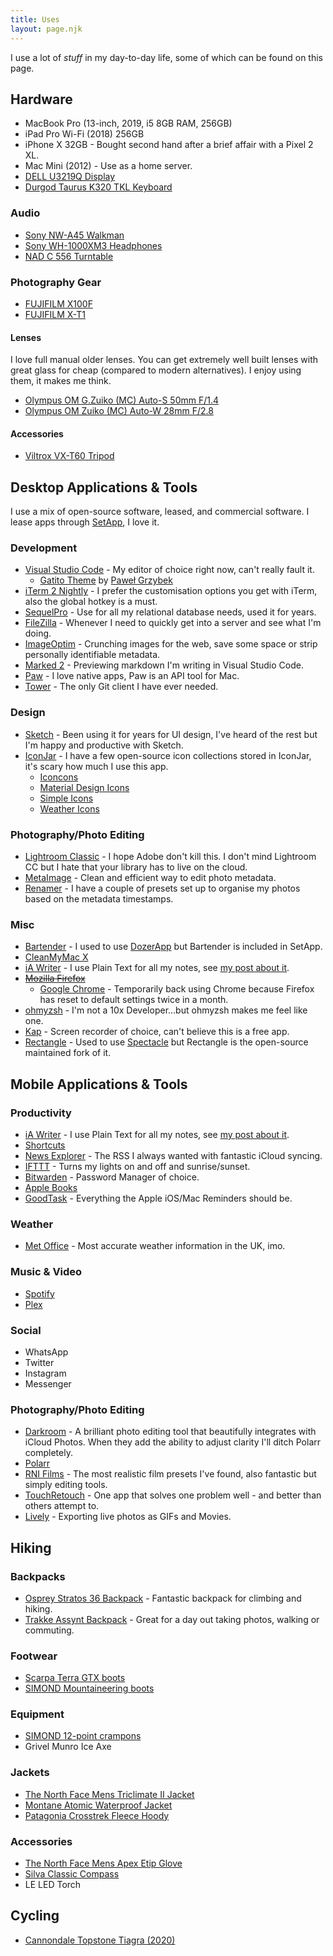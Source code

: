 ```yaml
---
title: Uses
layout: page.njk
---
```


I use a lot of <i>stuff</i> in my day-to-day life, some of which can be found on this page.

## Hardware

- MacBook Pro (13-inch, 2019, i5 8GB RAM, 256GB)
- iPad Pro Wi-Fi (2018) 256GB
- iPhone X 32GB - Bought second hand after a brief affair with a Pixel 2 XL.
- Mac Mini (2012) - Use as a home server.
- [DELL U3219Q Display](https://www.dell.com/en-uk/shop/dell-ultrasharp-32-4k-usb-c-monitor-u3219q/apd/210-aquo/monitors-monitor-accessories)
- [Durgod Taurus K320 TKL Keyboard](https://www.amazon.co.uk/Durgod-Taurus-Mechanical-Gaming-Keyboard-Space-Grey/dp/B081LZQ7R7/)

### Audio

- [Sony NW-A45 Walkman](https://www.amazon.co.uk/Sony-Display-Resolution-Walkman-Battery/dp/B0798LBBJW)
- [Sony WH-1000XM3 Headphones](https://www.amazon.co.uk/Sony-WH-1000XM3-Wireless-Cancelling-Headphones-Black/dp/B07GDR2LYK)
- [NAD C 556 Turntable](https://nadelectronics.com/product/c-556-turntable/)

### Photography Gear

- [FUJIFILM X100F](https://www.fujifilm.com/products/digital_cameras/x/fujifilm_x100f/)
- [FUJIFILM X-T1](https://www.fujifilm.com/products/digital_cameras/x/fujifilm_x_t1/)

#### Lenses

I love full manual older lenses. You can get extremely well built lenses with great glass for cheap (compared to modern alternatives). I enjoy using them, it makes me think.

- [Olympus OM G.Zuiko (MC) Auto-S 50mm F/1.4](https://lens-db.com/olympus-om-gzuiko-auto-s-50mm-f14/)
- [Olympus OM Zuiko (MC) Auto-W 28mm F/2.8](https://lens-db.com/olympus-om-zuiko-auto-w-28mm-f28/)

#### Accessories

- [Viltrox VX-T60 Tripod](https://www.amazon.com/VILTROX-VX-T60-Lightweight-Flexible-Camcorder/dp/B07BSFY5XP)

## Desktop Applications & Tools

I use a mix of open-source software, leased, and commercial software. I lease apps through [SetApp](https://setapp.com/), I love it.

### Development

- [Visual Studio Code](https://code.visualstudio.com/) - My editor of choice right now, can't really fault it.
  - [Gatito Theme](https://marketplace.visualstudio.com/items?itemName=pawelgrzybek.gatito-theme) by [Paweł Grzybek](https://pawelgrzybek.com/)
- [iTerm 2 Nightly](https://www.iterm2.com/downloads/nightly/#/section/home) - I prefer the customisation options you get with iTerm, also the global hotkey is a must.
- [SequelPro](https://www.sequelpro.com/) - Use for all my relational database needs, used it for years.
- [FileZilla](https://filezilla-project.org/) - Whenever I need to quickly get into a server and see what I'm doing.
- [ImageOptim](https://imageoptim.com) - Crunching images for the web, save some space or strip personally identifiable metadata.
- [Marked 2](https://marked2app.com/) - Previewing markdown I'm writing in Visual Studio Code.
- [Paw](https://paw.cloud/) - I love native apps, Paw is an API tool for Mac.
- [Tower](https://www.git-tower.com/mac/) - The only Git client I have ever needed.

### Design

- [Sketch](https://www.sketch.com/) - Been using it for years for UI design, I've heard of the rest but I'm happy and productive with Sketch.
- [IconJar](https://geticonjar.com/) - I have a few open-source icon collections stored in IconJar, it's scary how much I use this app.
  - [Iconcons](https://ionicons.com/)
  - [Material Design Icons](https://materialdesignicons.com/)
  - [Simple Icons](https://simpleicons.org/)
  - [Weather Icons](https://erikflowers.github.io/weather-icons/)

### Photography/Photo Editing

- [Lightroom Classic](https://www.adobe.com/uk/products/photoshop-lightroom-classic.html) - I hope Adobe don't kill this. I don't mind Lightroom CC but I hate that your library has to live on the cloud.
- [MetaImage](https://neededapps.com/metaimage/) - Clean and efficient way to edit photo metadata.
- [Renamer](https://renamer.com/) - I have a couple of presets set up to organise my photos based on the metadata timestamps.

### Misc

- [Bartender](https://www.macbartender.com/) - I used to use [DozerApp](https://github.com/Mortennn/Dozer) but Bartender is included in SetApp.
- [CleanMyMac X](https://macpaw.com/cleanmymac)
- [iA Writer](https://ia.net/writer) - I use Plain Text for all my notes, see [my post about it](/notes/why-i-use-plain-text-files-for-my-notes/).
- ~~[Mozilla Firefox](https://www.mozilla.org/en-GB/firefox/new/)~~
  - [Google Chrome](https://www.google.co.uk/chrome) - Temporarily back using Chrome because Firefox has reset to default settings twice in a month.
- [ohmyzsh](https://github.com/ohmyzsh/ohmyzsh) - I'm not a 10x Developer...but ohmyzsh makes me feel like one.
- [Kap](https://getkap.co/) - Screen recorder of choice, can't believe this is a free app.
- [Rectangle](https://rectangleapp.com/) - Used to use [Spectacle](https://www.spectacleapp.com/) but Rectangle is the open-source maintained fork of it.

## Mobile Applications & Tools

### Productivity

- [iA Writer](https://apps.apple.com/gb/app/ia-writer/id775737172) - I use Plain Text for all my notes, see [my post about it](/notes/why-i-use-plain-text-files-for-my-notes/).
- [Shortcuts](https://apps.apple.com/us/app/shortcuts/id915249334)
- [News Explorer](https://apps.apple.com/ua/app/news-explorer/id1032668306) - The RSS I always wanted with fantastic iCloud syncing.
- [IFTTT](https://apps.apple.com/gb/app/ifttt/id660944635) - Turns my lights on and off and sunrise/sunset.
- [Bitwarden](https://bitwarden.com/) - Password Manager of choice.
- [Apple Books](https://apps.apple.com/gb/app/apple-books/id364709193)
- [GoodTask](https://goodtaskapp.com/) - Everything the Apple iOS/Mac Reminders should be. 

### Weather

- [Met Office](https://www.metoffice.gov.uk/about-us/what/met-office-weather-app) - Most accurate weather information in the UK, imo.

### Music & Video

- [Spotify](https://www.spotify.com/)
- [Plex](https://plex.tv)

### Social

- WhatsApp
- Twitter
- Instagram
- Messenger

### Photography/Photo Editing

- [Darkroom](https://apps.apple.com/gb/app/darkroom-photo-editor/id953286746) - A brilliant photo editing tool that beautifully integrates with iCloud Photos. When they add the ability to adjust clarity I'll ditch Polarr completely.
- [Polarr](https://apps.apple.com/gb/app/polarr-photo-editor/id988173374)
- [RNI Films](https://apps.apple.com/ph/app/rni-films/id1017098672) - The most realistic film presets I've found, also fantastic but simply editing tools.
- [TouchRetouch](https://apps.apple.com/gb/app/touchretouch/id373311252) - One app that solves one problem well - and better than others attempt to.
- [Lively](https://apps.apple.com/gb/app/lively-live-photo-to-gif/id1049711205) - Exporting live photos as GIFs and Movies.

## Hiking

### Backpacks 

- [Osprey Stratos 36 Backpack](https://www.ospreyeurope.com/shop/gb_en/stratos-36-17) - Fantastic backpack for climbing and hiking. 
- [Trakke Assynt Backpack](https://trakke.co.uk/collections/waxed-canvas-backpacks/products/assynt-waxed-canvas-backpack) - Great for a day out taking photos, walking or commuting. 


### Footwear

- [Scarpa Terra GTX boots](https://www.scarpa.co.uk/trek/terra-gtx/)
- [SIMOND Mountaineering boots](https://www.decathlon.co.uk/alpinism-bleu-boot-id_8324356.html)

### Equipment 

- [SIMOND 12-point crampons](https://www.decathlon.co.uk/caiman-2-strap-on-crampons-id_8212786.html)
- Grivel Munro Ice Axe

### Jackets

- [The North Face Mens Triclimate II Jacket](https://www.cotswoldoutdoor.com/p/the-north-face-mens-selsley-triclimate-ii-jacket-A1314095.html)
- [Montane Atomic Waterproof Jacket](https://www.nevisport.com/montane-atomic-mens-waterproof-jacket)
- [Patagonia Crosstrek Fleece Hoody](https://www.patagonia.com/product/mens-crosstrek-fleece-hoody/23790.html)

### Accessories

- [The North Face Mens Apex Etip Glove](https://www.cotswoldoutdoor.com/p/the-north-face-mens-apex-etip-glove-A3215687.html?colour=124)
- [Silva Classic Compass](https://www.cotswoldoutdoor.com/p/silva-classic-compass-E9224025.html?colour=97)
- LE LED Torch 

## Cycling 

- [Cannondale Topstone Tiagra (2020)](https://www.cannondale.com/en-gb/bikes/road/gravel/topstone-alloy/topstone-tiagra-smu)
